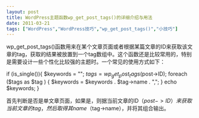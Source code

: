 ```yaml
---
layout: post
title: WordPress主题函数wp_get_post_tags()的详细介绍与用法		
date: 2011-03-21
tags: ["WordPress","WordPress技巧","wp_get_post_tags()","小技巧"]
---
```


wp_get_post_tags()函数用来在某个文章页面或者根据某篇文章的ID来获取该文章的tag，获取的结果被放置到一个tag数组中。这个函数还是比较常用的，特别是需要设计一些个性化比较强的主题时。一个常见的使用方式如下：

if (is_single()){
$keywords = "";
$tags = wp_get_post_tags($post->ID);
foreach ($tags as $tag ) {
$keywords = $keywords . $tag->name . ",";
}
echo $keywords;
}

首先判断是否是单文章页面，如果是，则据当前文章的ID（$post->ID）来获取当前文章的tag，然后取得其name（$tag->name），并将其组合输出。

&nbsp;		